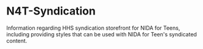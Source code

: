 # N4T-Syndication
Information regarding HHS syndication storefront for NIDA for Teens, including providing styles that can be used with NIDA for Teen's syndicated content.

